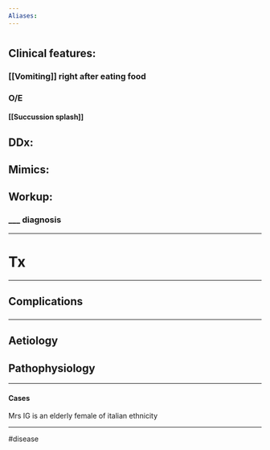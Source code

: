 ```yaml
---
Aliases:
---
```

# 
## Clinical features:
### [[Vomiting]] right after eating food
### O/E 
#### [[Succussion splash]]
## DDx:
###
## Mimics:
###
## Workup:
### ___ diagnosis
---
# Tx

---
## Complications
###

---
## Aetiology
## Pathophysiology

---
#### Cases
Mrs IG is an elderly female of italian ethnicity 

---
#disease 